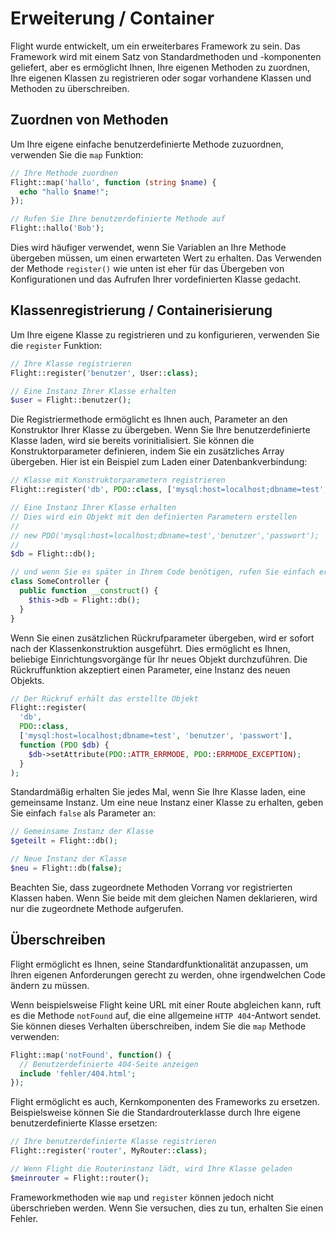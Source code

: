 # Erweiterung / Container

Flight wurde entwickelt, um ein erweiterbares Framework zu sein. Das Framework wird mit einem Satz von Standardmethoden und -komponenten geliefert, aber es ermöglicht Ihnen, Ihre eigenen Methoden zu zuordnen, Ihre eigenen Klassen zu registrieren oder sogar vorhandene Klassen und Methoden zu überschreiben.

## Zuordnen von Methoden

Um Ihre eigene einfache benutzerdefinierte Methode zuzuordnen, verwenden Sie die `map` Funktion:

```php
// Ihre Methode zuordnen
Flight::map('hallo', function (string $name) {
  echo "hallo $name!";
});

// Rufen Sie Ihre benutzerdefinierte Methode auf
Flight::hallo('Bob');
```

Dies wird häufiger verwendet, wenn Sie Variablen an Ihre Methode übergeben müssen, um einen erwarteten Wert zu erhalten. Das Verwenden der Methode `register()` wie unten ist eher für das Übergeben von Konfigurationen und das Aufrufen Ihrer vordefinierten Klasse gedacht.

## Klassenregistrierung / Containerisierung

Um Ihre eigene Klasse zu registrieren und zu konfigurieren, verwenden Sie die `register` Funktion:

```php
// Ihre Klasse registrieren
Flight::register('benutzer', User::class);

// Eine Instanz Ihrer Klasse erhalten
$user = Flight::benutzer();
```

Die Registriermethode ermöglicht es Ihnen auch, Parameter an den Konstruktor Ihrer Klasse zu übergeben. Wenn Sie Ihre benutzerdefinierte Klasse laden, wird sie bereits vorinitialisiert. Sie können die Konstruktorparameter definieren, indem Sie ein zusätzliches Array übergeben. Hier ist ein Beispiel zum Laden einer Datenbankverbindung:

```php
// Klasse mit Konstruktorparametern registrieren
Flight::register('db', PDO::class, ['mysql:host=localhost;dbname=test', 'benutzer', 'passwort']);

// Eine Instanz Ihrer Klasse erhalten
// Dies wird ein Objekt mit den definierten Parametern erstellen
//
// new PDO('mysql:host=localhost;dbname=test','benutzer','passwort');
//
$db = Flight::db();

// und wenn Sie es später in Ihrem Code benötigen, rufen Sie einfach erneut dieselbe Methode auf
class SomeController {
  public function __construct() {
	$this->db = Flight::db();
  }
}
```

Wenn Sie einen zusätzlichen Rückrufparameter übergeben, wird er sofort nach der Klassenkonstruktion ausgeführt. Dies ermöglicht es Ihnen, beliebige Einrichtungsvorgänge für Ihr neues Objekt durchzuführen. Die Rückruffunktion akzeptiert einen Parameter, eine Instanz des neuen Objekts.

```php
// Der Rückruf erhält das erstellte Objekt
Flight::register(
  'db',
  PDO::class,
  ['mysql:host=localhost;dbname=test', 'benutzer', 'passwort'],
  function (PDO $db) {
    $db->setAttribute(PDO::ATTR_ERRMODE, PDO::ERRMODE_EXCEPTION);
  }
);
```

Standardmäßig erhalten Sie jedes Mal, wenn Sie Ihre Klasse laden, eine gemeinsame Instanz. Um eine neue Instanz einer Klasse zu erhalten, geben Sie einfach `false` als Parameter an:

```php
// Gemeinsame Instanz der Klasse
$geteilt = Flight::db();

// Neue Instanz der Klasse
$neu = Flight::db(false);
```

Beachten Sie, dass zugeordnete Methoden Vorrang vor registrierten Klassen haben. Wenn Sie beide mit dem gleichen Namen deklarieren, wird nur die zugeordnete Methode aufgerufen.

## Überschreiben

Flight ermöglicht es Ihnen, seine Standardfunktionalität anzupassen, um Ihren eigenen Anforderungen gerecht zu werden, ohne irgendwelchen Code ändern zu müssen.

Wenn beispielsweise Flight keine URL mit einer Route abgleichen kann, ruft es die Methode `notFound` auf, die eine allgemeine `HTTP 404`-Antwort sendet. Sie können dieses Verhalten überschreiben, indem Sie die `map` Methode verwenden:

```php
Flight::map('notFound', function() {
  // Benutzerdefinierte 404-Seite anzeigen
  include 'fehler/404.html';
});
```

Flight ermöglicht es auch, Kernkomponenten des Frameworks zu ersetzen. Beispielsweise können Sie die Standardrouterklasse durch Ihre eigene benutzerdefinierte Klasse ersetzen:

```php
// Ihre benutzerdefinierte Klasse registrieren
Flight::register('router', MyRouter::class);

// Wenn Flight die Routerinstanz lädt, wird Ihre Klasse geladen
$meinrouter = Flight::router();
```

Frameworkmethoden wie `map` und `register` können jedoch nicht überschrieben werden. Wenn Sie versuchen, dies zu tun, erhalten Sie einen Fehler.